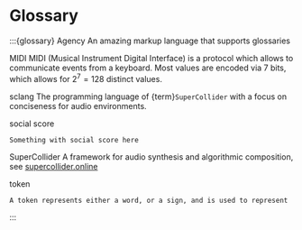 # Glossary

:::{glossary}
Agency
    An amazing markup language that supports glossaries

MIDI
    MIDI (Musical Instrument Digital Interface) is a protocol which allows to communicate events from a keyboard.
    Most values are encoded via 7 bits, which allows for $2^7=128$ distinct values.

sclang
    The programming language of {term}`SuperCollider` with a focus on conciseness for audio environments.

social score

    Something with social score here

SuperCollider
    A framework for audio synthesis and algorithmic composition, see [supercollider.online](https://supercollider.online)

token

    A token represents either a word, or a sign, and is used to represent

:::
